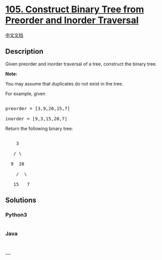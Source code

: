 # [105. Construct Binary Tree from Preorder and Inorder Traversal](https://leetcode.com/problems/construct-binary-tree-from-preorder-and-inorder-traversal)

[中文文档](/solution/0100-0199/0105.Construct%20Binary%20Tree%20from%20Preorder%20and%20Inorder%20Traversal/README.md)

## Description
<p>Given preorder and inorder traversal of a tree, construct the binary tree.</p>



<p><strong>Note:</strong><br />

You may assume that duplicates do not exist in the tree.</p>



<p>For example, given</p>



<pre>

preorder =&nbsp;[3,9,20,15,7]

inorder = [9,3,15,20,7]</pre>



<p>Return the following binary tree:</p>



<pre>

    3

   / \

  9  20

    /  \

   15   7</pre>




## Solutions


<!-- tabs:start -->

### **Python3**

```python

```

### **Java**

```java

```

### **...**
```

```

<!-- tabs:end -->